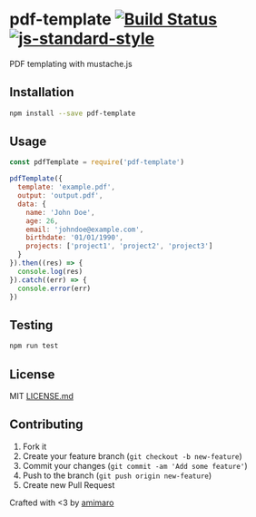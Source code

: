 # pdf-template [![Build Status](https://secure.travis-ci.org/amimaro/pdf-template.svg?branch=master)](https://travis-ci.org/amimaro/pdf-template) [![js-standard-style](https://img.shields.io/badge/code%20style-standard-brightgreen.svg?style=flat)](https://github.com/feross/standard)

PDF templating with mustache.js

## Installation

```bash
npm install --save pdf-template
```

## Usage

```javascript
const pdfTemplate = require('pdf-template')

pdfTemplate({
  template: 'example.pdf',
  output: 'output.pdf',
  data: {
    name: 'John Doe',
    age: 26,
    email: 'johndoe@example.com',
    birthdate: '01/01/1990',
    projects: ['project1', 'project2', 'project3']
  }
}).then((res) => {
  console.log(res)
}).catch((err) => {
  console.error(err)
})

```

## Testing

```bash
npm run test
```

## License

MIT [LICENSE.md](LICENSE.md)

## Contributing

1. Fork it
2. Create your feature branch (`git checkout -b new-feature`)
3. Commit your changes (`git commit -am 'Add some feature'`)
4. Push to the branch (`git push origin new-feature`)
5. Create new Pull Request

Crafted with <3 by [amimaro](https://github.com/amimaro)
